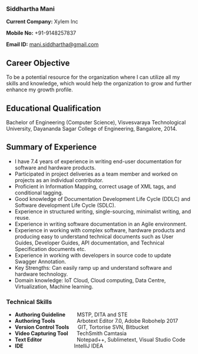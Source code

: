 ### Siddhartha Mani

**Current Company:** Xylem Inc

**Mobile No:** +91-9148257837

**Email ID:** mani.siddhartha@gmail.com

## Career Objective
To be a potential resource for the organization where I can utilize all my skills and knowledge,
which would help the organization to grow and further enhance my growth profile.

## Educational Qualification
Bachelor of Engineering (Computer Science), Visvesvaraya Technological University,
Dayananda Sagar College of Engineering, Bangalore, 2014.

## Summary of Experience
- I have 7.4 years of experience in writing end-user documentation for software and hardware products.
- Participated in project deliveries as a team member and worked on projects as an individual contributor.
- Proficient in Information Mapping, correct usage of XML tags, and conditional tagging.
- Good knowledge of Documentation Development Life Cycle (DDLC) and Software development Life Cycle (SDLC).
- Experience in structured writing, single-sourcing, minimalist writing, and reuse.
- Experience in writing software documentation in an Agile environment.
- Experience in working with complex software, hardware products and producing easy to understand technical documents such as User Guides, Developer Guides, API documentation, and Technical Specification documents etc.
- Experience in working with developers in source code to update Swagger Annotation.
- Key Strengths: Can easily ramp up and understand software and hardware technology.
- Domain knowledge: IoT Cloud, Cloud computing, Data Centre, Virtualization, Machine learning.

### Technical Skills
- **Authoring Guideline** &nbsp; &nbsp;&nbsp;&nbsp;&nbsp; MSTP, DITA and STE
- **Authoring Tools** &nbsp;&nbsp;&nbsp;&nbsp;&nbsp;&nbsp;&nbsp;&nbsp;&nbsp;&nbsp;&nbsp;&nbsp;&nbsp; Arbotext Editor 7.0, Adobe Robohelp 2017
- **Version Control Tools** &nbsp;&nbsp;&nbsp;&nbsp; GIT, Tortorise SVN, Bitbucket
- **Video Capturing Tool** &nbsp;&nbsp;&nbsp;&nbsp; TechSmith Camtasia
- **Text Editor** &nbsp;&nbsp;&nbsp;&nbsp;&nbsp;&nbsp;&nbsp;&nbsp;&nbsp;&nbsp;&nbsp;&nbsp;&nbsp;&nbsp;&nbsp; &nbsp;&nbsp;&nbsp;&nbsp;&nbsp;&nbsp; Notepad++, Sublimetext, Visual Studio Code
- **IDE** &nbsp;&nbsp;&nbsp;&nbsp;&nbsp;&nbsp;&nbsp;&nbsp;&nbsp;&nbsp;&nbsp;&nbsp;&nbsp;&nbsp;&nbsp;&nbsp;&nbsp;&nbsp;&nbsp;&nbsp;&nbsp;&nbsp;&nbsp;&nbsp;&nbsp;&nbsp;&nbsp;&nbsp;&nbsp;&nbsp;&nbsp;&nbsp;&nbsp; IntelliJ IDEA


